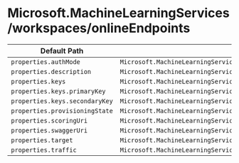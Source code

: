 # Microsoft.MachineLearningServices/workspaces/onlineEndpoints

| Default Path | Alias |
|---|---|
| `properties.authMode` | `Microsoft.MachineLearningServices/workspaces/onlineEndpoints/authMode` |
| `properties.description` | `Microsoft.MachineLearningServices/workspaces/onlineEndpoints/description` |
| `properties.keys` | `Microsoft.MachineLearningServices/workspaces/onlineEndpoints/keys` |
| `properties.keys.primaryKey` | `Microsoft.MachineLearningServices/workspaces/onlineEndpoints/keys.primaryKey` |
| `properties.keys.secondaryKey` | `Microsoft.MachineLearningServices/workspaces/onlineEndpoints/keys.secondaryKey` |
| `properties.provisioningState` | `Microsoft.MachineLearningServices/workspaces/onlineEndpoints/provisioningState` |
| `properties.scoringUri` | `Microsoft.MachineLearningServices/workspaces/onlineEndpoints/scoringUri` |
| `properties.swaggerUri` | `Microsoft.MachineLearningServices/workspaces/onlineEndpoints/swaggerUri` |
| `properties.target` | `Microsoft.MachineLearningServices/workspaces/onlineEndpoints/target` |
| `properties.traffic` | `Microsoft.MachineLearningServices/workspaces/onlineEndpoints/traffic` |

